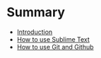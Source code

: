 # Summary

* [Introduction](README.md)
* [How to use Sublime Text](chapter1.md)
* [How to use Git and Github](chapter2.md)
